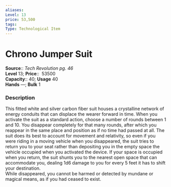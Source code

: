 ```yaml
---
aliases: 
Level: 13 
price: 53,500
tags: 
Type: Technological Item
---
```


# Chrono Jumper Suit

**Source**:: _Tech Revolution pg. 46_  
**Level** 13;
**Price**::  53500  
**Capacity**:: 40; **Usage** 40  
**Hands** —; **Bulk** 1

### Description

This fitted white and silver carbon fiber suit houses a crystalline network of energy conduits that can displace the wearer forward in time. When you activate the suit as a standard action, choose a number of rounds between 1 and 10. You disappear completely for that many rounds, after which you reappear in the same place and position as if no time had passed at all. The suit does its best to account for movement and relativity, so even if you were riding in a moving vehicle when you disappeared, the suit tries to return you to your seat rather than depositing you in the empty space the vehicle occupied when you activated the device. If your space is occupied when you return, the suit shunts you to the nearest open space that can accommodate you, dealing 1d6 damage to you for every 5 feet it has to shift your destination.  
While disappeared, you cannot be harmed or detected by mundane or magical means, as if you had ceased to exist.
